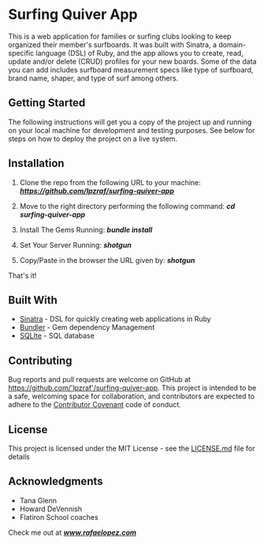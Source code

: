 # Surfing Quiver App  

This is a web application for families or surfing clubs looking to keep organized their member's surfboards. It was built with Sinatra, a domain-specific language (DSL) of Ruby, and the app allows you to create, read, update and/or delete (CRUD) profiles for your new boards. Some of the data you can add includes surfboard measurement specs like type of surfboard, brand name, shaper, and type of surf among others.  

## Getting Started

The following instructions will get you a copy of the project up and running on your local machine for development and testing purposes. See below for steps on how to deploy the project on a live system.

## Installation

1. Clone the repo from the following URL to your machine:
***https://github.com/lpzraf/surfing-quiver-app***

2. Move to the right directory performing the following command:
***cd surfing-quiver-app***

3. Install The Gems Running:
***bundle install***

4. Set Your Server Running:
***shotgun***

5. Copy/Paste in the browser the URL given by:
***shotgun***

That's it!


## Built With

* [Sinatra](http://sinatrarb.com/) - DSL for quickly creating web applications in Ruby
* [Bundler](https://bundler.io/) - Gem dependency Management
* [SQLIte](https://www.sqlite.org/index.html) - SQL database

## Contributing

Bug reports and pull requests are welcome on GitHub at https://github.com/'lpzraf'/surfing-quiver-app. This project is intended to be a safe, welcoming space for collaboration, and contributors are expected to adhere to the [Contributor Covenant](http://contributor-covenant.org) code of conduct.

## License

This project is licensed under the MIT License - see the [LICENSE.md](LICENSE.md) file for details

## Acknowledgments

* Tana Glenn
* Howard DeVennish
* Flatiron School coaches


Check me out at ***www.rafaelopez.com***
